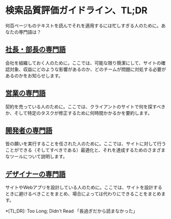 # 検索品質評価ガイドライン、TL;DR

何百ページものテキストを読んでそれを適用するには忙しすぎる人のために。あなたの専門語は？

## [社長・部長の専門語](./tldr/managers.html)

会社を組織しておく人のために。ここでは、可能な限り簡潔にして、サイトの確認対象、収益にどのような影響があるのか​​、どのチームが問題に対処する必要があるのか​​をお知らせします。

## [営業の専門語](./tldr/sales.html)

契約を売っている人のために。ここでは、クライアントのサイトで何を探すべきか、そして特定のタスクが修正するために何時間かかるかを要約します。

## [開発者の専門語](./tldr/developers.html)

皆の願いを実行することを任された人のために。ここでは、サイトに対して行うことができる（そしてすべきである）最適化と、それを達成するためのさまざまなツールについて説明します。

## [デザイナーの専門語](./tldr/designers.html)

サイトやWebアプリを設計している人のために。ここでは、サイトを設計するときに避けるべきことをまとめ、場合によっては代わりにできることをまとめます。

*[TL;DR]: Too Long; Didn't Read 「長過ぎだから読まなかった」
